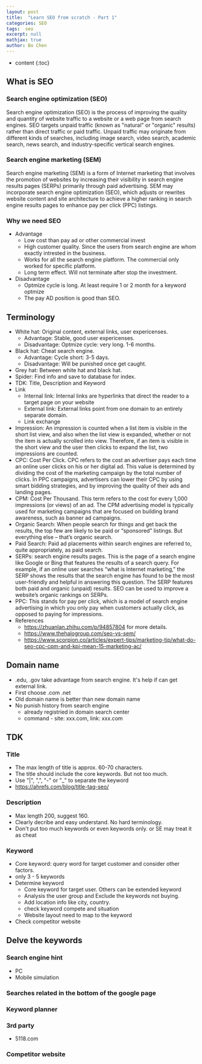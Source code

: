 ```yaml
---
layout: post
title:  "Learn SEO from scratch - Part 1"
categories: SEO
tags:  seo
excerpt: null
mathjax: true
author: Bo Chen
---
```


* content
{:toc}

## What is SEO

### Search engine optimization (SEO)

Search engine optimization (SEO) is the process of improving the quality and quantity of website traffic to a website or a web page from search engines. SEO targets unpaid traffic (known as "natural" or "organic" results) rather than direct traffic or paid traffic. Unpaid traffic may originate from different kinds of searches, including image search, video search, academic search, news search, and industry-specific vertical search engines.

### Search engine marketing (SEM)

 Search engine marketing (SEM) is a form of Internet marketing that involves the promotion of websites by increasing their visibility in search engine results pages (SERPs) primarily through paid advertising. SEM may incorporate search engine optimization (SEO), which adjusts or rewrites website content and site architecture to achieve a higher ranking in search engine results pages to enhance pay per click (PPC) listings.

### Why we need SEO

* Advantage
  * Low cost than pay ad or other commercial invest
  * High customer quality. Since the users from search engine are whom exactly intrested in the business.
  * Works for all the search engine platform. The commercial only worked for specific platform.
  * Long term effect. Will not terminate after stop the investment.
* Disadvantage
  * Optmize cycle is long. At least require 1 or 2 month for a keyword optmize
  * The pay AD position is good than SEO.

## Terminology

* White hat: Original content, external links, user expericenses.
  * Advantage: Stable, good user expericenses.
  * Disadvantage: Optmize cycle: very long. 1-6 months.
* Black hat: Cheat search engine.
  * Advantage: Cycle short: 3-5 days.
  * Disadvantage: Will be punished once get caught.
* Grey hat: Between white hat and black hat.
* Spider: Find info and save to database for index.
* TDK: Title, Description and Keyword
* Link
  * Internal link: Internal links are hyperlinks that direct the reader to a target page on your website
  * External link: External links point from one domain to an entirely separate domain. 
  * Link exchange
* Impression: An impression is counted when a list item is visible in the short list view, and also when the list view is expanded, whether or not the item is actually scrolled into view. Therefore, if an item is visible in the short view and the user then clicks to expand the list, two impressions are counted.
* CPC: Cost Per Click. CPC refers to the cost an advertiser pays each time an online user clicks on his or her digital ad. This value is determined by dividing the cost of the marketing campaign by the total number of clicks. In PPC campaigns, advertisers can lower their CPC by using smart bidding strategies, and by improving the quality of their ads and landing pages.
* CPM: Cost Per Thousand. This term refers to the cost for every 1,000 impressions (or views) of an ad. The CPM advertising model is typically used for marketing campaigns that are focused on building brand awareness, such as banner ad campaigns.
* Organic Search: When people search for things and get back the results, the top few are likely to be paid or “sponsored” listings. But everything else – that’s organic search.
* Paid Search: Paid ad placements within search engines are referred to, quite appropriately, as paid search.
* SERPs: search engine results pages. This is the page of a search engine like Google or Bing that features the results of a search query. For example, if an online user searches “what is Internet marketing,” the SERP shows the results that the search engine has found to be the most user-friendly and helpful in answering this question. The SERP features both paid and organic (unpaid) results. SEO can be used to improve a website’s organic rankings on SERPs.
* PPC: This stands for pay per click, which is a model of search engine advertising in which you only pay when customers actually click, as opposed to paying for impressions.
* References
  * <https://zhuanlan.zhihu.com/p/94857804> for more details.
  * <https://www.thehalogroup.com/seo-vs-sem/>
  * <https://www.scorpion.co/articles/expert-tips/marketing-tip/what-do-seo-cpc-cpm-and-kpi-mean-15-marketing-ac/>

## Domain name

* .edu, .gov take advantage from search engine. It's help if can get external link.
* First choose .com .net
* Old domain name is better than new domain name
* No punish history from search engine
  * already registried in domain search center
  * command - site: xxx.com, link: xxx.com

## TDK

### Title

* The max length of title is approx. 60-70 characters.
* The title should include the core keywords. But not too much.
* Use "|", ",", "-" or "_" to separate the keyword
* <https://ahrefs.com/blog/title-tag-seo/>

### Description

* Max length 200, suggest 160.
* Clearly decribe and easy understand. No hard terminology.
* Don't put too much keywords or even keywords only. or SE may treat it as cheat

### Keyword

* Core keyword: query word for target customer and consider other factors.
* only 3 - 5 keywords
* Determine keyword
  * Core keyword for target user. Others can be extended keyword
  * Analysis the user group and Exclude the keywords not buying.
  * Add location info like city, country.
  * check keyword compete and situation
  * Website layout need to map to the keyword
* Check competitor website

## Delve the keywords

### Search engine hint

* PC
* Mobile simulation

### Searches related in the bottom of the google page

### Keyword planner

### 3rd party

* 5118.com

### Competitor website
